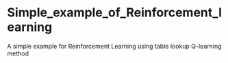 # Simple_example_of_Reinforcement_learning
A simple example for Reinforcement Learning using table lookup Q-learning method
